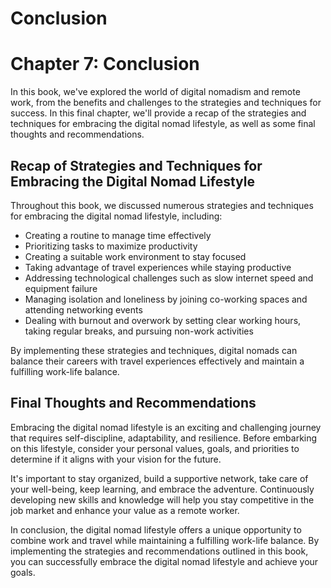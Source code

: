 # Conclusion

Chapter 7: Conclusion
=====================

In this book, we've explored the world of digital nomadism and remote work, from the benefits and challenges to the strategies and techniques for success. In this final chapter, we'll provide a recap of the strategies and techniques for embracing the digital nomad lifestyle, as well as some final thoughts and recommendations.

Recap of Strategies and Techniques for Embracing the Digital Nomad Lifestyle
----------------------------------------------------------------------------

Throughout this book, we discussed numerous strategies and techniques for embracing the digital nomad lifestyle, including:

* Creating a routine to manage time effectively
* Prioritizing tasks to maximize productivity
* Creating a suitable work environment to stay focused
* Taking advantage of travel experiences while staying productive
* Addressing technological challenges such as slow internet speed and equipment failure
* Managing isolation and loneliness by joining co-working spaces and attending networking events
* Dealing with burnout and overwork by setting clear working hours, taking regular breaks, and pursuing non-work activities

By implementing these strategies and techniques, digital nomads can balance their careers with travel experiences effectively and maintain a fulfilling work-life balance.

Final Thoughts and Recommendations
----------------------------------

Embracing the digital nomad lifestyle is an exciting and challenging journey that requires self-discipline, adaptability, and resilience. Before embarking on this lifestyle, consider your personal values, goals, and priorities to determine if it aligns with your vision for the future.

It's important to stay organized, build a supportive network, take care of your well-being, keep learning, and embrace the adventure. Continuously developing new skills and knowledge will help you stay competitive in the job market and enhance your value as a remote worker.

In conclusion, the digital nomad lifestyle offers a unique opportunity to combine work and travel while maintaining a fulfilling work-life balance. By implementing the strategies and recommendations outlined in this book, you can successfully embrace the digital nomad lifestyle and achieve your goals.